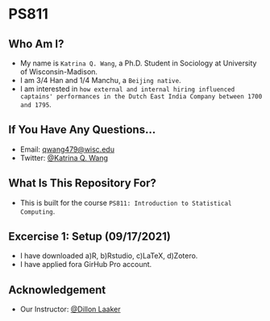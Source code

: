 # PS811

## Who Am I?
* My name is `Katrina Q. Wang`, a Ph.D. Student in Sociology at University of Wisconsin-Madison.
* I am 3/4 Han and 1/4 Manchu, a `Beijing native`.
* I am interested in `how external and internal hiring influenced captains' performances in the Dutch East India Company between 1700 and 1795`.

## If You Have Any Questions...
* Email: qwang479@wisc.edu
* Twitter: [@Katrina Q. Wang](https://twitter.com/KatrinaQWang2)

## What Is This Repository For?
* This is built for the course `PS811: Introduction to Statistical Computing`.

## Excercise 1: Setup (09/17/2021)
* I have downloaded a)R, b)Rstudio, c)LaTeX, d)Zotero.
* I have applied fora GirHub Pro account.

## Acknowledgement
* Our Instructor: [@Dillon Laaker](dillionlaaker.org)
